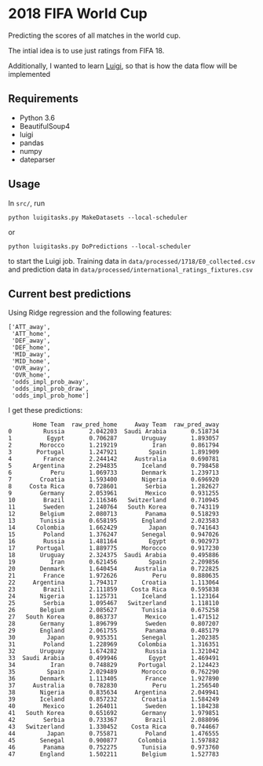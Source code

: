 # 2018 FIFA World Cup
Predicting the scores of all matches in the world cup.

The intial idea is to use just ratings from FIFA 18.

Additionally, I wanted to learn [Luigi](https://luigi.readthedocs.io/), so that is how the data flow will be implemented

## Requirements
- Python 3.6
- BeautifulSoup4
- luigi
- pandas
- numpy
- dateparser

## Usage

In `src/`, run
```
python luigitasks.py MakeDatasets --local-scheduler
```
or 
```
python luigitasks.py DoPredictions --local-scheduler
```
to start the Luigi job.
Training data in `data/processed/1718/E0_collected.csv` and prediction data in `data/processed/international_ratings_fixtures.csv`

## Current best predictions

Using Ridge regression and the following features:

```
['ATT_away',
 'ATT_home',
 'DEF_away',
 'DEF_home',
 'MID_away',
 'MID_home',
 'OVR_away',
 'OVR_home',
 'odds_impl_prob_away',
 'odds_impl_prob_draw',
 'odds_impl_prob_home']

```

I get these predictions:
```
       Home Team  raw_pred_home     Away Team  raw_pred_away
0         Russia       2.042203  Saudi Arabia       0.518734
1          Egypt       0.706287       Uruguay       1.893057
2        Morocco       1.219219          Iran       0.861794
3       Portugal       1.247921         Spain       1.891909
4         France       2.244142     Australia       0.690781
5      Argentina       2.294835       Iceland       0.798458
6           Peru       1.069733       Denmark       1.239713
7        Croatia       1.593400       Nigeria       0.696920
8     Costa Rica       0.728601        Serbia       1.282627
9        Germany       2.053961        Mexico       0.931255
10        Brazil       2.116346   Switzerland       0.710945
11        Sweden       1.240764   South Korea       0.743119
12       Belgium       2.080713        Panama       0.518293
13       Tunisia       0.658195       England       2.023583
14      Colombia       1.662429         Japan       0.741643
15        Poland       1.376247       Senegal       0.947026
16        Russia       1.481164         Egypt       0.902973
17      Portugal       1.889775       Morocco       0.917230
18       Uruguay       2.324375  Saudi Arabia       0.495886
19          Iran       0.621456         Spain       2.209856
20       Denmark       1.640454     Australia       0.722825
21        France       1.972626          Peru       0.880635
22     Argentina       1.794317       Croatia       1.113064
23        Brazil       2.111859    Costa Rica       0.595838
24       Nigeria       1.125731       Iceland       1.123164
25        Serbia       1.095467   Switzerland       1.118110
26       Belgium       2.085627       Tunisia       0.675258
27   South Korea       0.863737        Mexico       1.471512
28       Germany       1.896799        Sweden       0.807207
29       England       2.061755        Panama       0.485179
30         Japan       0.935351       Senegal       1.202385
31        Poland       1.228969      Colombia       1.316351
32       Uruguay       1.674282        Russia       1.321042
33  Saudi Arabia       0.499946         Egypt       1.469491
34          Iran       0.748829      Portugal       2.124423
35         Spain       2.029489       Morocco       0.762290
36       Denmark       1.113405        France       1.927890
37     Australia       0.782830          Peru       1.256540
38       Nigeria       0.835634     Argentina       2.049941
39       Iceland       0.857232       Croatia       1.584249
40        Mexico       1.264011        Sweden       1.184238
41   South Korea       0.651692       Germany       1.979851
42        Serbia       0.733367        Brazil       2.088096
43   Switzerland       1.330452    Costa Rica       0.744667
44         Japan       0.755871        Poland       1.476555
45       Senegal       0.900877      Colombia       1.597882
46        Panama       0.752275       Tunisia       0.973760
47       England       1.502211       Belgium       1.527783

```
